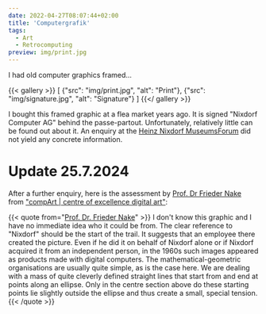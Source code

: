 ```yaml
---
date: 2022-04-27T08:07:44+02:00
title: 'Computergrafik'
tags:
  - Art
  - Retrocomputing
preview: img/print.jpg
---
```


I had old computer graphics framed...
<!--more-->

{{< gallery >}}
[
  {"src": "img/print.jpg", "alt": "Print"},
  {"src": "img/signature.jpg", "alt": "Signature"}
]
{{</ gallery >}}

I bought this framed graphic at a flea market years ago. It is signed "Nixdorf Computer AG" behind the passe-partout. Unfortunately, relatively little can be found out about it. An enquiry at the [Heinz Nixdorf MuseumsForum](https://www.hnf.de/home.html) did not yield any concrete information.

# Update 25.7.2024

After a further enquiry, here is the assessment by [Prof. Dr Frieder Nake](https://de.wikipedia.org/wiki/Frieder_Nake) from ["compArt | centre of excellence digital art"](http://dada.compart-bremen.de/):

{{< quote from="[Prof. Dr. Frieder Nake](https://en.wikipedia.org/wiki/Frieder_Nake)" >}}
I don't know this graphic and I have no immediate idea who it could be from. The clear reference to "Nixdorf" should be the start of the trail. It suggests that an employee there created the picture. Even if he did it on behalf of Nixdorf alone or if Nixdorf acquired it from an independent person, in the 1960s such images appeared as products made with digital computers. The mathematical-geometric organisations are usually quite simple, as is the case here. We are dealing with a mass of quite cleverly defined straight lines that start from and end at points along an ellipse. Only in the centre section above do these starting points lie slightly outside the ellipse and thus create a small, special tension.
{{< /quote >}}
